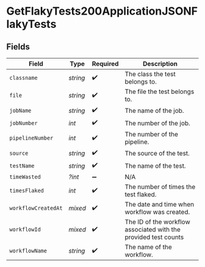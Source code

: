 # GetFlakyTests200ApplicationJSONFlakyTests


## Fields

| Field                                                           | Type                                                            | Required                                                        | Description                                                     |
| --------------------------------------------------------------- | --------------------------------------------------------------- | --------------------------------------------------------------- | --------------------------------------------------------------- |
| `classname`                                                     | *string*                                                        | :heavy_check_mark:                                              | The class the test belongs to.                                  |
| `file`                                                          | *string*                                                        | :heavy_check_mark:                                              | The file the test belongs to.                                   |
| `jobName`                                                       | *string*                                                        | :heavy_check_mark:                                              | The name of the job.                                            |
| `jobNumber`                                                     | *int*                                                           | :heavy_check_mark:                                              | The number of the job.                                          |
| `pipelineNumber`                                                | *int*                                                           | :heavy_check_mark:                                              | The number of the pipeline.                                     |
| `source`                                                        | *string*                                                        | :heavy_check_mark:                                              | The source of the test.                                         |
| `testName`                                                      | *string*                                                        | :heavy_check_mark:                                              | The name of the test.                                           |
| `timeWasted`                                                    | *?int*                                                          | :heavy_minus_sign:                                              | N/A                                                             |
| `timesFlaked`                                                   | *int*                                                           | :heavy_check_mark:                                              | The number of times the test flaked.                            |
| `workflowCreatedAt`                                             | *mixed*                                                         | :heavy_check_mark:                                              | The date and time when workflow was created.                    |
| `workflowId`                                                    | *mixed*                                                         | :heavy_check_mark:                                              | The ID of the workflow associated with the provided test counts |
| `workflowName`                                                  | *string*                                                        | :heavy_check_mark:                                              | The name of the workflow.                                       |